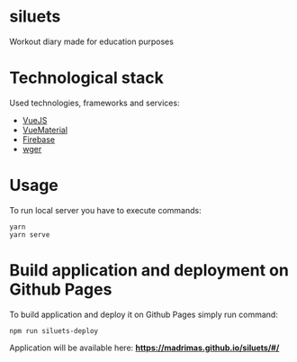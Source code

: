 # siluets
Workout diary made for education purposes

# Technological stack

Used technologies, frameworks and services:
- [VueJS](https://vuejs.org/v2/) 
- [VueMaterial](https://vuematerial.io/)
- [Firebase](https://firebase.google.com/)
- [wger](https://wger.de/)


# Usage

To run local server you have to execute commands:

    yarn
    yarn serve

# Build application and deployment on Github Pages

To build application and deploy it on Github Pages simply run command:

    npm run siluets-deploy

Application will be available here: **https://madrimas.github.io/siluets/#/**
